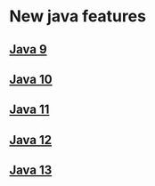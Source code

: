 # New java features

## [Java 9](https://github.com/amossoma/java-features/tree/java-9)
## [Java 10](https://github.com/amossoma/java-features/tree/java-10)
## [Java 11](https://github.com/amossoma/java-features/tree/java-11)
## [Java 12](https://github.com/amossoma/java-features/tree/java-12)
## [Java 13](https://github.com/amossoma/java-features/tree/java-13)